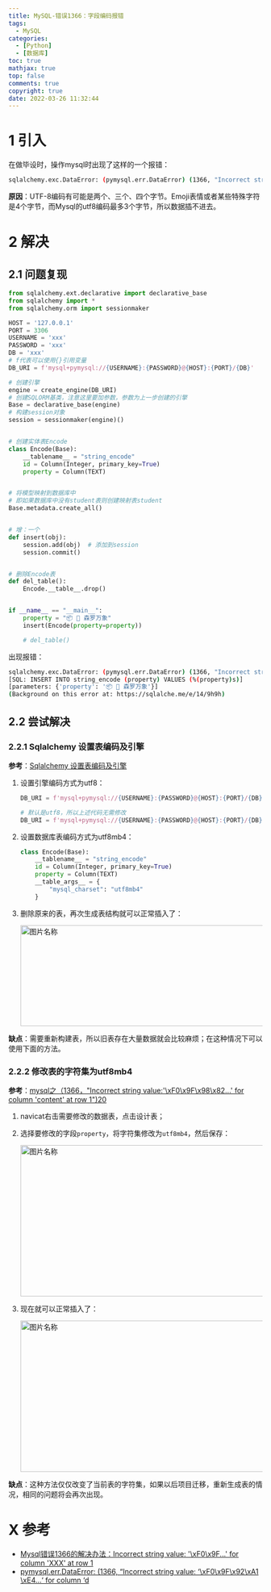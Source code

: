 ```yaml
---
title: MySQL-错误1366：字段编码报错
tags:
  - MySQL
categories:
  - [Python]
  - [数据库]
toc: true
mathjax: true
top: false
comments: true
copyright: true
date: 2022-03-26 11:32:44
---
```


# 1 引入

在做毕设时，操作mysql时出现了这样的一个报错：

```sh
sqlalchemy.exc.DataError: (pymysql.err.DataError) (1366, "Incorrect string value: '\\xF2\\x88\\xBF\\xB6E ...' for column 'property' at row 1")
```

**原因**：UTF-8编码有可能是两个、三个、四个字节。Emoji表情或者某些特殊字符是4个字节，而Mysql的utf8编码最多3个字节，所以数据插不进去。

# 2 解决

## 2.1 问题复现

```python
from sqlalchemy.ext.declarative import declarative_base
from sqlalchemy import *
from sqlalchemy.orm import sessionmaker

HOST = '127.0.0.1'
PORT = 3306
USERNAME = 'xxx'
PASSWORD = 'xxx'
DB = 'xxx'
# f代表可以使用{}引用变量
DB_URI = f'mysql+pymysql://{USERNAME}:{PASSWORD}@{HOST}:{PORT}/{DB}'

# 创建引擎
engine = create_engine(DB_URI)
# 创建SQLORM基类，注意这里要加参数，参数为上一步创建的引擎
Base = declarative_base(engine)
# 构建session对象
session = sessionmaker(engine)()


# 创建实体表Encode
class Encode(Base):
    __tablename__ = "string_encode"
    id = Column(Integer, primary_key=True)
    property = Column(TEXT)


# 将模型映射到数据库中
# 即如果数据库中没有student表则创建映射表student
Base.metadata.create_all()


# 增：一个
def insert(obj):
    session.add(obj)  # 添加到session
    session.commit()


# 删除Encode表
def del_table():
    Encode.__table__.drop()


if __name__ == "__main__":
    property = "📦 🚀 森罗万象"
    insert(Encode(property=property))

    # del_table()

```

出现报错：

```sh
sqlalchemy.exc.DataError: (pymysql.err.DataError) (1366, "Incorrect string value: '\\xF0\\x9F\\x93\\xA6 \\xF0...' for column 'property' at row 1")
[SQL: INSERT INTO string_encode (property) VALUES (%(property)s)]
[parameters: {'property': '📦 🚀 森罗万象'}]
(Background on this error at: https://sqlalche.me/e/14/9h9h)
```

## 2.2 尝试解决

### 2.2.1 Sqlalchemy 设置表编码及引擎

**参考**：[Sqlalchemy 设置表编码及引擎](https://blog.csdn.net/weixin_34015336/article/details/93760632)

1. 设置引擎编码方式为utf8：

   ```python
   DB_URI = f'mysql+pymysql://{USERNAME}:{PASSWORD}@{HOST}:{PORT}/{DB}?charset=utf8'
   
   # 默认是utf8，所以上述代码无需修改
   DB_URI = f'mysql+pymysql://{USERNAME}:{PASSWORD}@{HOST}:{PORT}/{DB}'
   ```

2. 设置数据库表编码方式为utf8mb4：

   ```python
   class Encode(Base):
       __tablename__ = "string_encode"
       id = Column(Integer, primary_key=True)
       property = Column(TEXT)
       __table_args__ = {
           "mysql_charset": "utf8mb4"
       }
   ```

3. 删除原来的表，再次生成表结构就可以正常插入了：

   <img src="https://s2.loli.net/2022/03/26/TlzLxG3yScio7EY.png" width = "800" height = "200" alt="图片名称" align=center id=119 />

**缺点**：需要重新构建表，所以旧表存在大量数据就会比较麻烦；在这种情况下可以使用下面的方法。

### 2.2.2 修改表的字符集为utf8mb4

**参考**：[mysql之（1366，"Incorrect string value:'\\xF0\\x9F\\x98\\x82...' for column 'content' at row 1")20](https://blog.csdn.net/qlzy_5418/article/details/91973353)

1. navicat右击需要修改的数据表，点击设计表；

2. 选择要修改的字段`property`，将字符集修改为`utf8mb4`，然后保存：

   <img src="https://s2.loli.net/2022/03/26/Ne1f5wn8GOLZqxt.png" width = "800" height = "300" alt="图片名称" align=center id=120 />

3. 现在就可以正常插入了：

   <img src="https://s2.loli.net/2022/03/26/8pfV65gsinLQFMS.png" width = "800" height = "300" alt="图片名称" align=center id=121 />

**缺点**：这种方法仅仅改变了当前表的字符集，如果以后项目迁移，重新生成表的情况，相同的问题将会再次出现。

# X 参考

* [Mysql错误1366的解决办法：Incorrect string value: '\xF0\x9F...' for column 'XXX' at row 1](https://blog.csdn.net/zz975896590/article/details/119991096)
* [pymysql.err.DataError: (1366, “Incorrect string value: ‘\\xF0\\x9F\\x92\\xA1 \\xE4...‘ for column ‘d](https://blog.csdn.net/wenxingchen/article/details/118021258)
